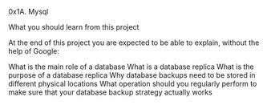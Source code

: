 0x1A. Mysql

What you should learn from this project

At the end of this project you are expected to be able to explain, without the help of Google:

What is the main role of a database
What is a database replica
What is the purpose of a database replica
Why database backups need to be stored in different physical locations
What operation should you regularly perform to make sure that your database backup strategy actually works